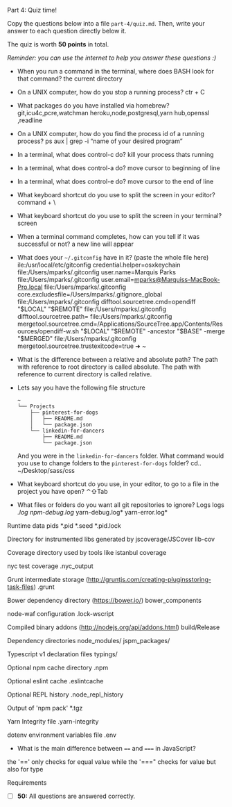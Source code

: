  Part 4: Quiz time!

Copy the questions below into a file `part-4/quiz.md`. Then, write your answer to each question directly below it.

The quiz is worth __50 points__ in total.

_Reminder: you can use the internet to help you answer these questions :)_

- When you run a command in the terminal, where does BASH look for that command?
the current directory
- On a UNIX computer, how do you stop a running process?
ctr + C
- What packages do you have installed via homebrew?
git,icu4c,pcre,watchman
heroku,node,postgresql,yarn
hub,openssl ,readline
- On a UNIX computer, how do you find the process id of a running process?
ps aux | grep -i “name of your desired program”
- In a terminal, what does control-c do?
kill your process thats running
- In a terminal, what does control-a do?
move cursor to beginning of line
- In a terminal, what does control-e do?
move cursor to the end of line

- What keyboard shortcut do you use to split the screen in your editor?
command + \

- What keyboard shortcut do you use to split the screen in your terminal?
screen

- When a terminal command completes, how can you tell if it was successful or not?
a new line will appear
- What does your `~/.gitconfig` have in it? (paste the whole file here)
ile:/usr/local/etc/gitconfig	credential.helper=osxkeychain
file:/Users/mparks/.gitconfig	user.name=Marquis Parks
file:/Users/mparks/.gitconfig	user.email=mparks@Marquiss-MacBook-Pro.local
file:/Users/mparks/.gitconfig	core.excludesfile=/Users/mparks/.gitignore_global
file:/Users/mparks/.gitconfig	difftool.sourcetree.cmd=opendiff "$LOCAL" "$REMOTE"
file:/Users/mparks/.gitconfig	difftool.sourcetree.path=
file:/Users/mparks/.gitconfig	mergetool.sourcetree.cmd=/Applications/SourceTree.app/Contents/Resources/opendiff-w.sh "$LOCAL" "$REMOTE" -ancestor "$BASE" -merge "$MERGED"
file:/Users/mparks/.gitconfig	mergetool.sourcetree.trustexitcode=true
➜  ~
- What is the difference between a relative and absolute path?
The path with reference to root directory is called absolute. The path with reference to current directory is called relative.

- Lets say you have the following file structure

  ```
  ~
  └── Projects
      ├── pinterest-for-dogs
      │   ├── README.md
      │   └── package.json
      └── linkedin-for-dancers
          ├── README.md
          └── package.json
  ```

  And you were in the `linkedin-for-dancers` folder. What command would you use to change folders to the `pinterest-for-dogs` folder?
  cd.. ~/Desktop/sass/css


- What keyboard shortcut do you use, in your editor, to go to a file in the project you have open?
  ⌃⇧Tab
- What files or folders do you want all git repositories to ignore?
 Logs
logs
*.log
npm-debug.log*
yarn-debug.log*
yarn-error.log*

 Runtime data
pids
*.pid
*.seed
*.pid.lock

 Directory for instrumented libs generated by jscoverage/JSCover
lib-cov

 Coverage directory used by tools like istanbul
coverage

 nyc test coverage
.nyc_output

 Grunt intermediate storage (http://gruntjs.com/creating-pluginsstoring-task-files)
.grunt

 Bower dependency directory (https://bower.io/)
bower_components

 node-waf configuration
.lock-wscript

 Compiled binary addons (http://nodejs.org/api/addons.html)
build/Release

 Dependency directories
node_modules/
jspm_packages/

 Typescript v1 declaration files
typings/

 Optional npm cache directory
.npm

 Optional eslint cache
.eslintcache

 Optional REPL history
.node_repl_history

 Output of 'npm pack'
*.tgz

 Yarn Integrity file
.yarn-integrity

 dotenv environment variables file
.env


- What is the main difference between `==` and `===` in JavaScript?

the '==' only checks for equal value while the '===" checks for  value  but also for 
type

 Requirements

- [ ] __50:__ All questions are answered correctly.